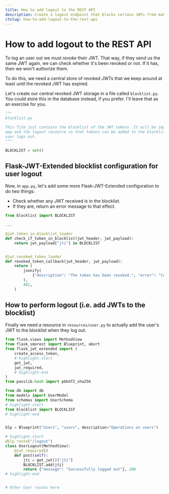 ```yaml
---
title: How to add logout to the REST API
description: Create a logout endpoint that blocks certain JWTs from making further authenticated requests.
ctslug: how-to-add-logout-to-the-rest-api
---
```


# How to add logout to the REST API

To log an user out we must _revoke_ their JWT. That way, if they send us the same JWT again, we can check whether it's been revoked or not. If it has, then we won't authorize them.

To do this, we need a central store of revoked JWTs that we keep around at least until the revoked JWT has expired.

Let's create our central revoked JWT storage in a file called `blocklist.py`. You could store this in the database instead, if you prefer. I'll leave that as an exercise for you.

```python title="blocklist.py"
"""
blocklist.py

This file just contains the blocklist of the JWT tokens. It will be imported by
app and the logout resource so that tokens can be added to the blocklist when the
user logs out.
"""

BLOCKLIST = set()
```

## Flask-JWT-Extended blocklist configuration for user logout

Now, in `app.py`, let's add some more Flask-JWT-Extended configuration to do two things:

- Check whether any JWT received is in the blocklist.
- If they are, return an error message to that effect.

```python title="app.py"
from blocklist import BLOCKLIST

...

@jwt.token_in_blocklist_loader
def check_if_token_in_blocklist(jwt_header, jwt_payload):
    return jwt_payload["jti"] in BLOCKLIST


@jwt.revoked_token_loader
def revoked_token_callback(jwt_header, jwt_payload):
    return (
        jsonify(
            {"description": "The token has been revoked.", "error": "token_revoked"}
        ),
        401,
    )
```

## How to perform logout (i.e. add JWTs to the blocklist)

Finally we need a resource in `resources/user.py` to actually add the user's JWT to the blocklist when they log out.

```python title="resources/user.py"
from flask.views import MethodView
from flask_smorest import Blueprint, abort
from flask_jwt_extended import (
    create_access_token,
    # highlight-start
    get_jwt,
    jwt_required,
    # highlight-end
)
from passlib.hash import pbkdf2_sha256

from db import db
from models import UserModel
from schemas import UserSchema
# highlight-start
from blocklist import BLOCKLIST
# highlight-end


blp = Blueprint("Users", "users", description="Operations on users")

# highlight-start
@blp.route("/logout")
class UserLogout(MethodView):
    @jwt_required()
    def post(self):
        jti = get_jwt()["jti"]
        BLOCKLIST.add(jti)
        return {"message": "Successfully logged out"}, 200
# highlight-end


# Other User routes here
```